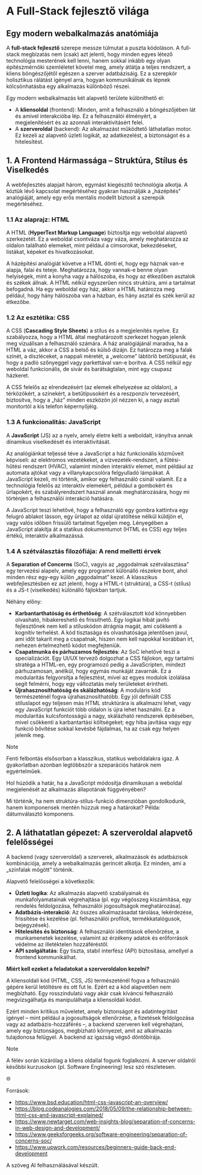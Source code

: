 # A Full-Stack fejlesztő világa

## Egy modern webalkalmazás anatómiája

A **full-stack fejlesztő** szerepe messze túlmutat a puszta kódoláson. A full-stack megbízatás nem (csak) azt jelenti, hogy minden egyes létező technológia mesterének kell lenni, hanem sokkal inkább egy olyan építészmérnöki szemléletet követel meg, amely átlátja a teljes rendszert, a kliens böngészőjétől egészen a szerver adatbázisáig. Ez a szerepkör holisztikus rálátást igényel arra, hogyan kommunikálnak és lépnek kölcsönhatásba egy alkalmazás különböző részei.

Egy modern webalkalmazás két alapvető területe különíthető el:
- A **kliensoldal** (frontend): Minden, amit a felhasználó a böngészőjében lát és amivel interakcióba lép. Ez a felhasználói élményért, a megjelenítésért és az azonnali interaktivitásért felel.
- A **szerveroldal** (backend): Az alkalmazást működtető láthatatlan motor. Ez kezeli az alapvető üzleti logikát, az adatkezelést, a biztonságot és a hitelesítést.

## 1. A Frontend Hármassága – Struktúra, Stílus és Viselkedés

A webfejlesztés alapjait három, egymást kiegészítő technológia alkotja. A köztük lévő kapcsolat megértéséhez gyakran használják a „házépítés” analógiáját, amely egy erős mentális modellt biztosít a szerepük megértéséhez.

### 1.1 Az alaprajz: HTML

A HTML (**HyperText Markup Language**) biztosítja egy weboldal alapvető szerkezetét. Ez a weboldal csontváza vagy váza, amely meghatározza az oldalon található elemeket, mint például a címsorokat, bekezdéseket, listákat, képeket és hivatkozásokat.

A házépítési analógiát követve a HTML dönti el, hogy egy háznak van-e alapja, falai és teteje. Meghatározza, hogy vannak-e benne olyan helyiségek, mint a konyha vagy a hálószoba, és hogy az étkezőben asztalok és székek állnak. A HTML nélkül egyszerűen nincs struktúra, ami a tartalmat befogadná. Ha egy weboldal egy ház, akkor a HTML határozza meg például, hogy hány hálószoba van a házban, és hány asztal és szék kerül az étkezőbe.

### 1.2 Az esztétika: CSS

A CSS (**Cascading Style Sheets**) a stílus és a megjelenítés nyelve. Ez szabályozza, hogy a HTML által meghatározott szerkezet hogyan jelenik meg vizuálisan a felhasználó számára. A ház analógiájánál maradva, ha a HTML a váz, akkor a CSS a belső és külső dizájn. Ez határozza meg a falak színét, a díszléceket, a nappali méretét, a „welcome” lábtörlő betűtípusát, és hogy a padló szőnyeggel vagy parkettával van-e borítva. A CSS nélkül egy weboldal funkcionális, de sivár és barátságtalan, mint egy csupasz házkeret.

A CSS felelős az elrendezésért (az elemek elhelyezése az oldalon), a térközökért, a színekért, a betűtípusokért és a reszponzív tervezésért, biztosítva, hogy a „ház” minden eszközön jól nézzen ki, a nagy asztali monitortól a kis telefon képernyőjéig.

### 1.3 A funkcionalitás: JavaScript

A **JavaScript** (JS) az a nyelv, amely életre kelti a weboldalt, irányítva annak dinamikus viselkedését és interaktivitását.

Az analógiánkat teljessé téve a JavaScript a ház funkcionális közműveit képviseli: az elektromos vezetékeket, a vízvezeték-rendszert, a fűtési-hűtési rendszert (HVAC), valamint minden interaktív elemet, mint például az automata ajtókat vagy a villanykapcsolóra felgyulladó lámpákat. A JavaScript kezeli, mi történik, amikor egy felhasználó csinál valamit. Ez a technológia felelős az interaktív elemekért, például a gombokért és űrlapokért, és szabályrendszert használ annak meghatározására, hogy mi történjen a felhasználói interakció hatására.

A JavaScript teszi lehetővé, hogy a felhasználó egy gombra kattintva egy felugró ablakot lásson, egy űrlapot az oldal újratöltése nélkül küldjön el, vagy valós időben frissülő tartalmat figyeljen meg. Lényegében a JavaScript alakítja át a statikus dokumentumot (HTML és CSS) egy teljes értékű, interaktív alkalmazássá.

### 1.4 A szétválasztás filozófiája: A rend melletti érvek

A **Separation of Concerns** (SoC), vagyis az „aggodalmak szétválasztása” egy tervezési alapelv, amely egy programot különálló részekre bont, ahol minden rész egy-egy külön „aggodalmat” kezel. A klasszikus webfejlesztésben ez azt jelenti, hogy a HTML-t (struktúra), a CSS-t (stílus) és a JS-t (viselkedés) különálló fájlokban tartjuk.

Néhány előny:
- **Karbantarthatóság és érthetőség**: A szétválasztott kód könnyebben olvasható, hibakereshető és frissíthető. Egy logikai hibát javító fejlesztőnek nem kell a stíluskódon átrágnia magát, ami csökkenti a kognitív terhelést. A kód tisztasága és olvashatósága jelentősen javul, ami időt takarít meg a csapatnak, hiszen nem kell napokkal korábban írt, nehezen értelmezhető kódot megfejteniük.
- **Csapatmunka és párhuzamos fejlesztés**: Az SoC lehetővé teszi a specializációt. Egy UI/UX tervező dolgozhat a CSS fájlokon, egy tartalmi stratéga a HTML-en, egy programozó pedig a JavaScripten, mindezt párhuzamosan, anélkül, hogy egymás munkáját zavarnák. Ez a modularitás felgyorsítja a fejlesztést, mivel az egyes modulok izolálása segít felmérni, hogy egy változtatás mely területeket érintheti.
- **Újrahasznosíthatóság és skálázhatóság**: A moduláris kód természeténél fogva újrahasznosíthatóbb. Egy jól definiált CSS stíluslapot egy teljesen más HTML struktúrára is alkalmazni lehet, vagy egy JavaScript funkciót több oldalon is újra lehet használni. Ez a modularitás kulcsfontosságú a nagy, skálázható rendszerek építésében, mivel csökkenti a karbantartási költségeket; egy hiba javítása vagy egy funkció bővítése sokkal kevésbé fájdalmas, ha az csak egy helyen jelenik meg.

> [!NOTE]
> Fenti felbontás elsősorban a klasszikus, statikus weboldalakra igaz. A gyakorlatban azonban legtöbbször a szeparációs határok nem egyértelműek. 
> 
> Hol húzódik a határ, ha a JavaScript módosítja dinamikusan a weboldal megjelenését az alkalmazás állapotának függvényében? 
>
> Mi történik, ha nem struktúra-stílus-funkció dimenzióban gondolkodunk, hanem komponensek mentén húzzuk meg a határokat? Példa: dátumválasztó komponens.

## 2. A láthatatlan gépezet: A szerveroldal alapvető felelősségei

A backend (vagy szerveroldal) a szerverek, alkalmazások és adatbázisok kombinációja, amely a webalkalmazás gerincét alkotja. Ez minden, ami a „színfalak mögött” történik.

Alapvető felelősségei a következők:
- **Üzleti logika**: Az alkalmazás alapvető szabályainak és munkafolyamatainak végrehajtása (pl. egy végösszeg kiszámítása, egy rendelés feldolgozása, felhasználói jogosultságok meghatározása).   
- **Adatbázis-interakció**: Az összes alkalmazásadat tárolása, lekérdezése, frissítése és kezelése (pl. felhasználói profilok, termékkatalógusok, bejegyzések).   
- **Hitelesítés és biztonság**: A felhasználói identitások ellenőrzése, a munkamenetek kezelése, valamint az érzékeny adatok és erőforrások védelme az illetéktelen hozzáféréstől.   
- **API szolgáltatás**: Egy tiszta, stabil interfész (API) biztosítása, amellyel a frontend kommunikálhat.

**Miért kell ezeket a feladatokat a szerveroldalon kezelni?**

A kliensoldali kód (HTML, CSS, JS) természeténél fogva a felhasználó gépére kerül letöltésre és ott fut le. Ezért ez a kód alapvetően nem megbízható. Egy rosszindulatú vagy akár csak kíváncsi felhasználó megvizsgálhatja és manipulálhatja a kliensoldali kódot.

Ezért minden kritikus műveletet, amely biztonságot és adatintegritást igényel – mint például a jogosultságok ellenőrzése, a fizetések feldolgozása vagy az adatbázis-hozzáférés –, a backend szerveren kell végrehajtani, amely egy biztonságos, megbízható környezet, amit az alkalmazás tulajdonosa felügyel. A backend az igazság végső döntőbírája.

> [!NOTE]
> A félév során kizárólag a kliens oldallal fogunk foglalkozni. A szerver oldalról későbbi kurzusokon (pl. Software Engineering) lesz szó részletesen.

🌐

Források:
- https://www.bsd.education/html-css-javascript-an-overview/
- https://blog.codeanalogies.com/2018/05/09/the-relationship-between-html-css-and-javascript-explained/
- https://www.newtarget.com/web-insights-blog/separation-of-concerns-in-web-design-and-development/
- https://www.geeksforgeeks.org/software-engineering/separation-of-concerns-soc/
- https://www.upwork.com/resources/beginners-guide-back-end-development

A szöveg AI felhasználásával készült.
